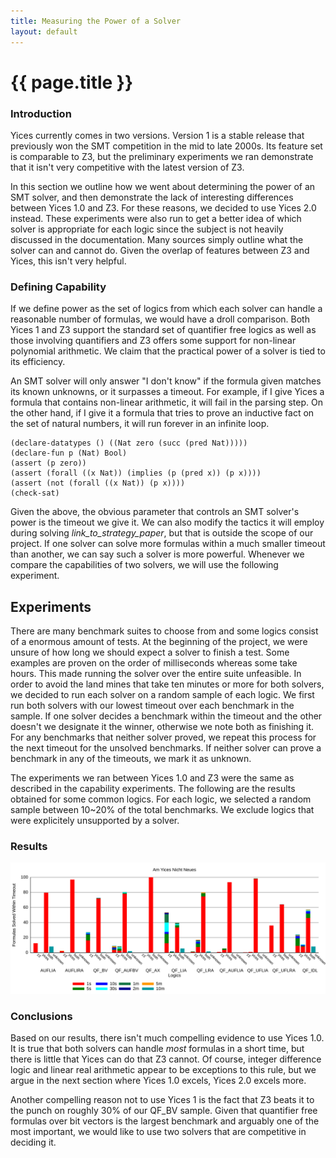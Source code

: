 ```yaml
---
title: Measuring the Power of a Solver
layout: default
---
```


# {{ page.title }}

### Introduction

Yices currently comes in two versions. Version 1 is a stable release that 
previously won the SMT competition in the mid to late 2000s. Its feature set is 
comparable to Z3, but the preliminary experiments we ran demonstrate that
it isn't very competitive with the latest version of Z3.

In this section we outline how we went about determining the power of an SMT
solver, and then demonstrate the lack of interesting differences between Yices 1.0
and Z3. For these reasons, we decided to use Yices 2.0 instead. These experiments
were also run to get a better idea of which solver is appropriate for each logic 
since the subject is not heavily discussed in the documentation. Many sources simply
outline what the solver can and cannot do. Given the overlap of features between
Z3 and Yices, this isn't very helpful.

### Defining Capability

If we define power as the set of logics from which each solver can handle a 
reasonable number of formulas, we would have a droll comparison.
Both Yices 1 and Z3 support the standard set of quantifier free logics as well 
as those involving quantifiers and Z3 offers some support for non-linear 
polynomial arithmetic. We claim that the practical power of a solver is tied to
its efficiency.

An SMT solver will only answer "I don't know" if the formula given matches its known
unknowns, or it surpasses a timeout. For example, if I give Yices a formula that
contains non-linear arithmetic, it will fail in the parsing step. On the other hand,
if I give it a formula that tries to prove an inductive fact on the set of natural 
numbers, it will run forever in an infinite loop.

    (declare-datatypes () ((Nat zero (succ (pred Nat)))))
    (declare-fun p (Nat) Bool)
    (assert (p zero))
    (assert (forall ((x Nat)) (implies (p (pred x)) (p x))))
    (assert (not (forall ((x Nat)) (p x))))
    (check-sat)

Given the above, the obvious parameter that controls an SMT solver's power is the
timeout we give it. We can also modify the tactics it will employ during
solving _link_to_strategy_paper_, but that is outside the scope of our project. If
one solver can solve more formulas within a much smaller timeout than
another, we can say such a solver is more powerful. Whenever we compare the capabilities
of two solvers, we will use the following experiment.

## Experiments

There are many benchmark suites to choose from and some logics consist of a
enormous amount of tests. At the beginning of the project, we were unsure of how
long we should expect a solver to finish a test. Some examples are proven on the
order of milliseconds whereas some take hours. This made running the solver over the 
entire suite unfeasible. In order to avoid the land mines that take ten minutes or 
more for both solvers, we decided to run each solver on a random sample of each logic.
We first run both solvers with our lowest timeout over each benchmark in the sample.
If one solver decides a benchmark within the timeout and the other doesn't we 
designate it the winner, otherwise we note both as finishing it. For any benchmarks
that neither solver proved, we repeat this process for the next timeout for the unsolved
benchmarks. If neither solver can prove a benchmark in any of the timeouts, we mark it
as unknown.

The experiments we ran between Yices 1.0 and Z3 were the same as described in the
capability experiments. The following are the results obtained for some common
logics. For each logic, we selected a random sample between 10~20% of the total
benchmarks. We exclude logics that were explicitely unsupported by a solver.

### Results

![Yices][1]

### Conclusions

Based on our results, there isn't much compelling evidence to use Yices 
1.0. It is true that both solvers can handle _most_ formulas in a short
time, but there is little that Yices can do that Z3 cannot. Of course,
integer difference logic and linear real arithmetic appear to be exceptions to this rule, 
but we argue in the next section where Yices 1.0 excels, Yices 2.0 excels more.

Another compelling reason not to use Yices 1 is the fact that Z3 beats it
to the punch on roughly 30% of our QF_BV sample. Given that quantifier
free formulas over bit vectors is the largest benchmark and arguably one
of the most important, we would like to use two solvers that are competitive 
in deciding it.

[1]: img/solvers/yices.svg
